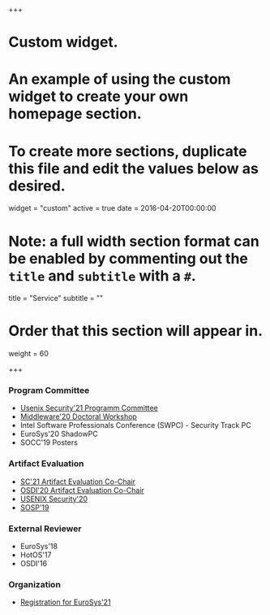 +++
# Custom widget.
# An example of using the custom widget to create your own homepage section.
# To create more sections, duplicate this file and edit the values below as desired.
widget = "custom"
active = true
date = 2016-04-20T00:00:00

# Note: a full width section format can be enabled by commenting out the `title` and `subtitle` with a `#`.
title = "Service"
subtitle = ""

# Order that this section will appear in.
weight = 60

+++

### Program Committee
* [Usenix Security'21 Programm Committee](https://www.usenix.org/conference/usenixsecurity21#organizers)
* [Middleware'20 Doctoral Workshop](https://2020.middleware-conference.org/program-committee.html)
* Intel Software Professionals Conference (SWPC) - Security Track PC
* EuroSys'20 ShadowPC
* SOCC'19 Posters

### Artifact Evaluation
* [SC'21 Artifact Evaluation Co-Chair](https://sc21.supercomputing.org/submit/reproducibility-initiative/)
* [OSDI'20 Artifact Evaluation Co-Chair](https://www.usenix.org/conference/osdi20/call-for-artifacts)
* [USENIX Security'20](https://www.usenix.org/conference/usenixsecurity20/call-for-artifacts)
* [SOSP'19](https://sysartifacts.github.io/sosp2019/organizers.html)

### External Reviewer
* EuroSys'18
* HotOS'17
* OSDI'16

### Organization
* [Registration for EuroSys'21](https://2021.eurosys.org/organization-committee.html#organization-committee)